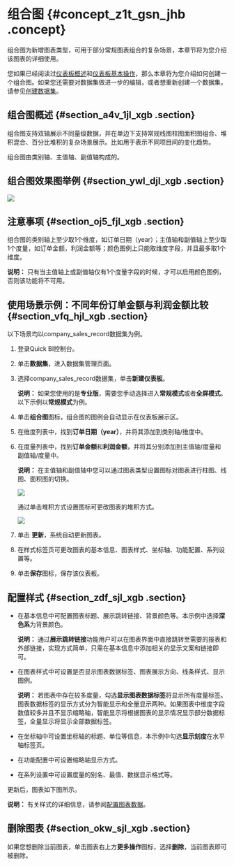 # 组合图 {#concept_z1t_gsn_jhb .concept}

组合图为新增图表类型，可用于部分常规图表组合的复杂场景，本章节将为您介绍该图表的详细使用。

您如果已经阅读过[仪表板概述](intl.zh-CN/用户指南/仪表板制作/仪表板概述.md#)和[仪表板基本操作](intl.zh-CN/用户指南/仪表板制作/仪表板基本操作/仪表板基本操作概述.md#)，那么本章将为您介绍如何创建一个组合图。如果您还需要对数据集做进一步的编辑，或者想重新创建一个数据集，请参见[创建数据集](intl.zh-CN/用户指南/数据建模/管理数据集/创建数据集.md#)。

## 组合图概述 {#section_a4v_1jl_xgb .section}

组合图支持双轴展示不同量级数据，并在单边下支持常规线图柱图面积图组合、堆积混合、百分比堆积的复杂场景展示。比如用于表示不同项目间的变化趋势。

组合图由类别轴、主值轴、副值轴构成的。

## 组合图效果图举例 {#section_ywl_djl_xgb .section}

![](http://static-aliyun-doc.oss-cn-hangzhou.aliyuncs.com/assets/img/156253/156142856944222_zh-CN.png)

## 注意事项 {#section_oj5_fjl_xgb .section}

组合图的类别轴上至少取1个维度，如订单日期（year）；主值轴和副值轴上至少取1个度量，如订单金额，利润金额等；颜色图例上只能取维度字段，并且最多取1个维度。

**说明：** 只有当主值轴上或副值轴仅有1个度量字段的时候，才可以启用颜色图例，否则该功能将不可用。

## 使用场景示例：不同年份订单金额与利润金额比较 {#section_vfq_hjl_xgb .section}

以下场景均以company\_sales\_record数据集为例。

1.  登录Quick BI控制台。
2.  单击**数据集**，进入数据集管理页面。
3.  选择company\_sales\_record数据集，单击**新建仪表板**。

    **说明：** 如果您使用的是**专业版**，需要您手动选择进入**常规模式**或者**全屏模式**。以下示例以**常规模式**为例。

4.  单击**组合图**图标，组合图的图例会自动显示在仪表板展示区。
5.  在维度列表中，找到**订单日期（year）**，并将其添加到类别轴/维度中。
6.  在度量列表中，找到**订单金额**和**利润金额**，并将其分别添加到主值轴/度量和副值轴/度量中。

    **说明：** 在主值轴和副值轴中您可以通过图表类型设置图标对图表进行柱图、线图、面积图的切换。

    ![](http://static-aliyun-doc.oss-cn-hangzhou.aliyuncs.com/assets/img/156253/156142856944220_zh-CN.png)

    通过单击堆积方式设置图标可更改图表的堆积方式。

    ![](http://static-aliyun-doc.oss-cn-hangzhou.aliyuncs.com/assets/img/156253/156142856944221_zh-CN.png)

7.  单击 **更新**，系统自动更新图表。
8.  在样式标签页可更改图表的基本信息、图表样式、坐标轴、功能配置、系列设置等。
9.  单击**保存**图标，保存该仪表板。

## 配置样式 {#section_zdf_sjl_xgb .section}

-   在基本信息中可配置图表标题、展示跳转链接、背景颜色等。本示例中选择**深色系**为背景颜色。

    **说明：** 通过**展示跳转链接**功能用户可以在图表界面中直接跳转至需要的报表和外部链接，实现方式简单，只需在基本信息中添加相关的显示文案和链接即可。

-   在图表样式中可设置是否显示图表数据标签、图表展示方向、线条样式、显示图例。

    **说明：** 若图表中存在较多度量，勾选**显示图表数据标签**将显示所有度量标签。图表数据标签的显示方式分为智能显示和全量显示两种。如果图表中维度字段数值较多并且不显示缩略轴，智能显示将根据图表的显示情况显示部分数据标签，全量显示将显示全部数据标签。

-   在坐标轴中可设置坐标轴的标题、单位等信息，本示例中勾选**显示刻度**在水平轴标签页。
-   在功能配置中可设置缩略轴显示方式。
-   在系列设置中可设置度量的别名、最值、数据显示格式等。

更新后，图表如下图所示。

**说明：** 有关样式的详细信息，请参阅[配置图表数据](intl.zh-CN/用户指南/仪表板制作/仪表板基本操作/配置图表数据.md#)。

## 删除图表 {#section_okw_sjl_xgb .section}

如果您想删除当前图表，单击图表右上方**更多操作**图标，选择**删除**，当前图表即可被删除。


